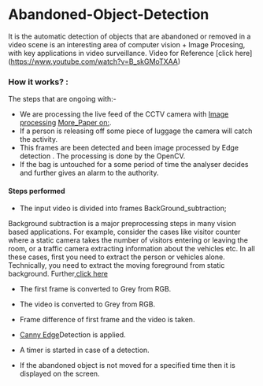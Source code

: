 # Abandoned-Object-Detection
It is the  automatic detection of objects that are abandoned or removed in a video scene is an interesting area of computer vision + Image Procesing, with key applications in video surveillance.
Video for Reference [click here] (https://www.youtube.com/watch?v=B_skGMoTXAA)

### How it works? :
The steps that are ongoing with:-
* We are processing the live feed of the CCTV camera with [Image processing](https://opencv-python-tutroals.readthedocs.io/en/latest/py_tutorials/py_imgproc/py_table_of_contents_imgproc/py_table_of_contents_imgproc.html)
[More_Paper on:](https://www.sciencedirect.com/science/article/pii/S1877705812025684).
* If a person is releasing off some piece of luggage the camera will catch the activity.
* This frames are been detected and been image processed by Edge detection . The processing is done by the OpenCV.
* If the bag is untouched for a some period of time the analyser decides and further gives an alarm to the authority.

#### Steps performed
* The input video is divided into frames BackGround_subtraction;


Background subtraction is a major preprocessing steps in many vision based applications. For example, consider the cases like visitor counter where a static camera takes the number of visitors entering or leaving the room, or a traffic camera extracting information about the vehicles etc. In all these cases, first you need to extract the person or vehicles alone. Technically, you need to extract the moving foreground from static background. 
Further,[click here](https://opencv-python-tutroals.readthedocs.io/en/latest/py_tutorials/py_video/py_bg_subtraction/py_bg_subtraction.html#background-subtraction)

* The first frame is converted to Grey from RGB.
* The video is converted to Grey from RGB.
* Frame difference of first frame and the video is taken.
* [Canny Edge](https://opencv-python-tutroals.readthedocs.io/en/latest/py_tutorials/py_imgproc/py_canny/py_canny.html)Detection is applied.

* A timer is started in case of a detection.
* If the abandoned object is not moved for a specified time then it is displayed on the screen.


